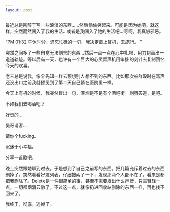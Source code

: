 ```yaml
---
layout: post
---
```

最近总是陶醉于写一些浪漫的东西……然后偷偷笑起来。可能是因为她吧。就这样，突然而然闯入了我的生活…或者是我闯入了她的生活吧…呵呵，我真够邪恶。
  
“PM 01:32 午休时分，遗忘忙碌的一切，我决定戴上耳机，去旅行。 ”
  
突然之间多了一些自觉无法割舍的东西…然后一点一点在心中扎根，用力刻画出一道道轨迹。等以后有一天，也许有一个巨大的心灵留声机用笨拙的刻针去复制回忆今天的欢喜。
  
老三总是说我，像个先知一样去预想别人想不到的东西。比如那次被群殴时在骂声还没出口之前我就预见到了第二天自己躺在医院里一样。
  
今天上有机的时候，我突然冒出一句，深圳是不是有个酒吧街。刺猬答道，是吧。
  
不如我们去喝酒吧？
  
好贵的…
  
昊哥请客…
  
请你个fucking。
  
沉迷于小幸福。
  
分享一首歌吧，

晚上突然跟她聊到过去。于是想到了自己之前写的东西。把几篇充斥着过去的东西删掉了。突然看看好友列表，仔细搜索了一下，发现那两个人都不在了，看来是都把我删除了。Delete是一件很简单的事，甚至不需要发出什么声音，只需轻轻一点，一切都烟消云散了。不过这一点，就像扔进回收站删除的东西一样，再也找不回来了。
  
我终于，彻底，逃掉了。